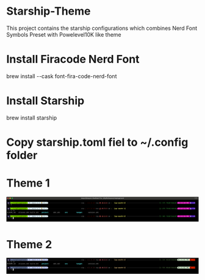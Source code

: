 # Starship-Theme
This project contains the starship configurations which combines Nerd Font Symbols Preset with Powelevel10K like theme


# Install Firacode Nerd Font
brew install --cask font-fira-code-nerd-font

# Install Starship
brew install starship

# Copy starship.toml fiel to ~/.config folder

# Theme 1
![alt text](https://github.com/mayurbarge/Starship-Theme/blob/main/Screenshot%202025-01-20%20at%2018.42.32.png)

# Theme 2
![alt text](https://github.com/mayurbarge/Starship-Theme/blob/main/Screenshot%202025-01-20%20at%2018.44.12.png)
